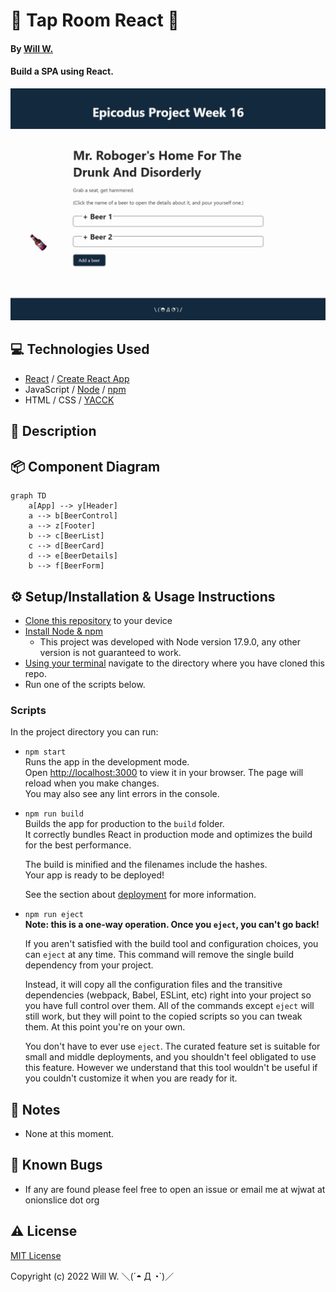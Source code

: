 # :beer: Tap Room React :beers:

#### By [Will W.](https://wjwat.com/)

#### Build a SPA using React.

![Screenshot of project](./screenshot.png)

## :computer: Technologies Used

* [React](https://reactjs.org/) / [Create React App](https://create-react-app.dev/)
* JavaScript / [Node](https://nodejs.org/en/) / [npm](https://www.npmjs.com/)
* HTML / CSS / [YACCK](https://github.com/sphars/yacck)

## :memo: Description

## :package: Component Diagram

```mermaid
graph TD
    a[App] --> y[Header]
    a --> b[BeerControl]
    a --> z[Footer]
    b --> c[BeerList]
    c --> d[BeerCard]
    d --> e[BeerDetails]
    b --> f[BeerForm]
```

## :gear: Setup/Installation & Usage Instructions

- [Clone this
  repository](https://docs.github.com/en/repositories/creating-and-managing-repositories/cloning-a-repository)
  to your device
- [Install Node &
  npm](https://docs.npmjs.com/downloading-and-installing-node-js-and-npm)
  - This project was developed with Node version 17.9.0, any other version is
    not guaranteed to work.
- [Using your
  terminal](https://www.freecodecamp.org/news/how-you-can-be-more-productive-right-now-using-bash-29a976fb1ab4/)
  navigate to the directory where you have cloned this repo.
- Run one of the scripts below.

### Scripts

In the project directory you can run:

- `npm start` \
    Runs the app in the development mode. \
    Open [http://localhost:3000](http://localhost:3000) to view it in your
    browser. The page will reload when you make changes. \
    You may also see any lint errors in the console.
- `npm run build` \
    Builds the app for production to the `build` folder.\
    It correctly bundles React in production mode and optimizes the build for the
    best performance.

    The build is minified and the filenames include the hashes.\
    Your app is ready to be deployed!

    See the section about
    [deployment](https://facebook.github.io/create-react-app/docs/deployment) for
    more information.
- `npm run eject` \
    **Note: this is a one-way operation. Once you `eject`, you can't go back!**

    If you aren't satisfied with the build tool and configuration choices, you
    can `eject` at any time. This command will remove the single build
    dependency from your project.

    Instead, it will copy all the configuration files and the transitive
    dependencies (webpack, Babel, ESLint, etc) right into your project so you
    have full control over them. All of the commands except `eject` will still
    work, but they will point to the copied scripts so you can tweak them. At
    this point you're on your own.

    You don't have to ever use `eject`. The curated feature set is suitable for
    small and middle deployments, and you shouldn't feel obligated to use this
    feature. However we understand that this tool wouldn't be useful if you
    couldn't customize it when you are ready for it.


## :page_facing_up: Notes

- None at this moment.

## :lady_beetle: Known Bugs

* If any are found please feel free to open an issue or email me at wjwat at
  onionslice dot org

## :warning: License

[MIT License](https://opensource.org/licenses/MIT)

Copyright (c) 2022 Will W. ＼(´◓ Д ◔`)／
